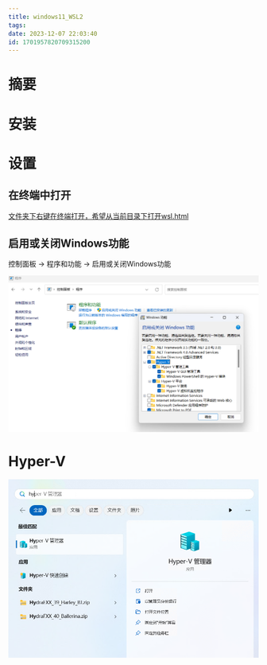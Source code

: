 ```yaml
---
title: windows11_WSL2
tags: 
date: 2023-12-07 22:03:40
id: 1701957820709315200
---
```

# 摘要





# 安装



# 设置

## 在终端中打开

 [文件夹下右键在终端打开，希望从当前目录下打开wsl.html](assets\references\文件夹下右键在终端打开，希望从当前目录下打开wsl.html) 







## 启用或关闭Windows功能

控制面板 -> 程序和功能 -> 启用或关闭Windows功能

![image-20231207223827828](assets/images/image-20231207223827828.png)



# Hyper-V

![image-20231207224338205](assets/images/image-20231207224338205.png)








